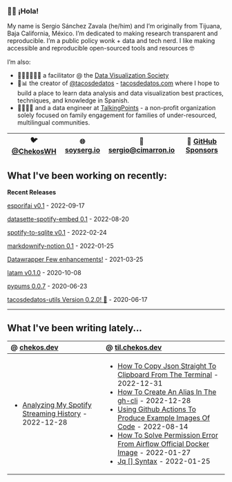### 👋🏼 ¡Hola! 

My name is Sergio Sánchez Zavala (he/him) and I’m originally from Tijuana, Baja California, México. I’m dedicated to making research transparent and reproducible. I’m a public policy wonk + data and tech nerd. I like making accessible and reproducible open-sourced tools and resources 🤓

I’m also:

- 🧑🏼‍🎨🧑🏼‍🏫 a facilitator @ the [Data Visualization Society](https://datavisualizationsociety.com/)
- 🌮📊 the creator of [@tacosdedatos](https://twitter.com/tacosdedatos/) - [tacosdedatos.com](https://tacosdedatos.com/) where I hope to build a place to learn data analysis and data visualization best practices, techniques, and knowledge in Spanish.
- 🧑🏼‍🔬🎨 and a data engineer at [TalkingPoints](https://talkingpts.org/) - a non-profit organization solely focused on family engagement for families of under-resourced, multilingual communities.

| 🐦 [@ChekosWH](https://www.twitter.com/chekoswh/) | 🌐 [soyserg.io](https://soyserg.io/) | 📧 sergio@cimarron.io | 💓 [GitHub Sponsors](https://github.com/sponsors/chekos) | 
|---|---|---|---|

## What I've been working on recently:
**Recent Releases**
<!-- most_recent_releases -->
[esporifai v0.1](https://github.com/chekos/esporifai/releases/tag/0.1) - 2022-09-17

[datasette-spotify-embed 0.1](https://github.com/chekos/datasette-spotify-embed/releases/tag/0.1) - 2022-08-20

[spotify-to-sqlite v0.1](https://github.com/chekos/spotify-to-sqlite/releases/tag/v0.1) - 2022-02-24

[markdownify-notion 0.1](https://github.com/chekos/markdownify-notion/releases/tag/0.1) - 2022-01-25

[Datawrapper Few enhancements!](https://github.com/chekos/Datawrapper/releases/tag/0.4.4) - 2021-03-25

[latam v0.1.0](https://github.com/tacosdedatos/latam/releases/tag/v0.1.0) - 2020-10-08

[pypums 0.0.7](https://github.com/chekos/pypums/releases/tag/0.0.7) - 2020-06-23

[tacosdedatos-utils Version 0.2.0! :tada:](https://github.com/tacosdedatos/tacosdedatos-utils/releases/tag/v0.2.0) - 2020-06-17
<!-- most_recent_releases -->

***
## What I've been writing lately...
<!-- most_recent_entries -->

|  @ [chekos.dev](https://chekos.dev/)   |   @ [til.chekos.dev](https://til.chekos.dev/) |
|:---------------------------------------|:----------------------------------------------|
|         <ul><li>[Analyzing My Spotify Streaming History](https://chekos.dev/posts/2022/analyzing-my-spotify-streaming-history/index.html) - 2022-12-28</ul>         |             <ul><li>[How To Copy Json Straight To Clipboard From The Terminal](https://til.chekos.dev/tils/2022/how-to-copy-json-straight-to-clipboard-from-the-terminal/index.html) - 2022-12-31<li>[How To Create An Alias In The gh-cli](https://til.chekos.dev/tils/2022/how-to-create-an-alias-in-the-gh-cli/index.html) - 2022-12-28<li>[Using Github Actions To Produce Example Images Of Code](https://til.chekos.dev/tils/2022/using-github-actions-to-produce-example-images-of-code/index.html) - 2022-08-14<li>[How To Solve Permission Error From Airflow Official Docker Image](https://til.chekos.dev/tils/2022/how-to-solve-permission-error-from-airflow-official-docker-image/index.html) - 2022-01-27<li>[Jq [] Syntax](https://til.chekos.dev/tils/2022/jq-syntax/index.html) - 2022-01-25</ul>            |

<!-- most_recent_entries -->
